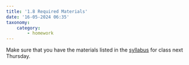 ```yaml
---
title: '1.8 Required Materials'
date: '16-05-2024 06:35'
taxonomy:
    category:
        - homework
---
```


Make sure that you have the materials listed in the [syllabus](https://hsci214.caseyanderson.com/syllabus) for class next Thursday.
